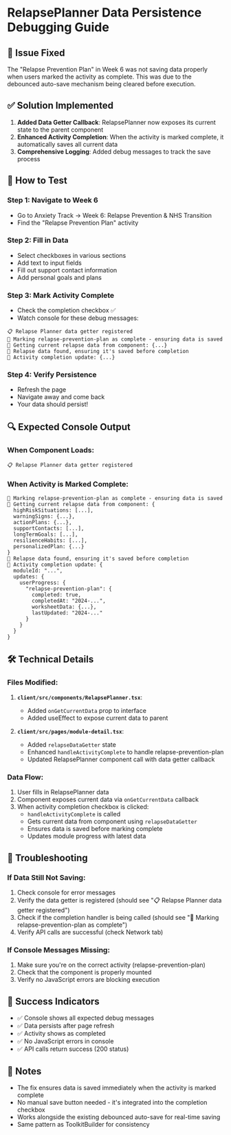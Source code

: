 # RelapsePlanner Data Persistence Debugging Guide

## 🎯 **Issue Fixed**
The "Relapse Prevention Plan" in Week 6 was not saving data properly when users marked the activity as complete. This was due to the debounced auto-save mechanism being cleared before execution.

## ✅ **Solution Implemented**
1. **Added Data Getter Callback**: RelapsePlanner now exposes its current state to the parent component
2. **Enhanced Activity Completion**: When the activity is marked complete, it automatically saves all current data
3. **Comprehensive Logging**: Added debug messages to track the save process

## 🧪 **How to Test**

### Step 1: Navigate to Week 6
- Go to Anxiety Track → Week 6: Relapse Prevention & NHS Transition
- Find the "Relapse Prevention Plan" activity

### Step 2: Fill in Data
- Select checkboxes in various sections
- Add text to input fields
- Fill out support contact information
- Add personal goals and plans

### Step 3: Mark Activity Complete
- Check the completion checkbox ✅
- Watch console for these debug messages:

```
📋 Relapse Planner data getter registered
🎯 Marking relapse-prevention-plan as complete - ensuring data is saved
💾 Getting current relapse data from component: {...}
💾 Relapse data found, ensuring it's saved before completion
🎯 Activity completion update: {...}
```

### Step 4: Verify Persistence
- Refresh the page
- Navigate away and come back
- Your data should persist!

## 🔍 **Expected Console Output**

### When Component Loads:
```
📋 Relapse Planner data getter registered
```

### When Activity is Marked Complete:
```
🎯 Marking relapse-prevention-plan as complete - ensuring data is saved
💾 Getting current relapse data from component: {
  highRiskSituations: [...],
  warningSigns: {...},
  actionPlans: {...},
  supportContacts: [...],
  longTermGoals: [...],
  resilienceHabits: [...],
  personalizedPlan: {...}
}
💾 Relapse data found, ensuring it's saved before completion
🎯 Activity completion update: {
  moduleId: "...",
  updates: {
    userProgress: {
      "relapse-prevention-plan": {
        completed: true,
        completedAt: "2024-...",
        worksheetData: {...},
        lastUpdated: "2024-..."
      }
    }
  }
}
```

## 🛠️ **Technical Details**

### Files Modified:
1. **`client/src/components/RelapsePlanner.tsx`**:
   - Added `onGetCurrentData` prop to interface
   - Added useEffect to expose current data to parent

2. **`client/src/pages/module-detail.tsx`**:
   - Added `relapseDataGetter` state
   - Enhanced `handleActivityComplete` to handle relapse-prevention-plan
   - Updated RelapsePlanner component call with data getter callback

### Data Flow:
1. User fills in RelapsePlanner data
2. Component exposes current data via `onGetCurrentData` callback
3. When activity completion checkbox is clicked:
   - `handleActivityComplete` is called
   - Gets current data from component using `relapseDataGetter`
   - Ensures data is saved before marking complete
   - Updates module progress with latest data

## 🚨 **Troubleshooting**

### If Data Still Not Saving:
1. Check console for error messages
2. Verify the data getter is registered (should see "📋 Relapse Planner data getter registered")
3. Check if the completion handler is being called (should see "🎯 Marking relapse-prevention-plan as complete")
4. Verify API calls are successful (check Network tab)

### If Console Messages Missing:
1. Make sure you're on the correct activity (relapse-prevention-plan)
2. Check that the component is properly mounted
3. Verify no JavaScript errors are blocking execution

## 🎉 **Success Indicators**
- ✅ Console shows all expected debug messages
- ✅ Data persists after page refresh
- ✅ Activity shows as completed
- ✅ No JavaScript errors in console
- ✅ API calls return success (200 status)

## 📝 **Notes**
- The fix ensures data is saved immediately when the activity is marked complete
- No manual save button needed - it's integrated into the completion checkbox
- Works alongside the existing debounced auto-save for real-time saving
- Same pattern as ToolkitBuilder for consistency
